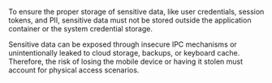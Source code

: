 To ensure the proper storage of sensitive data, like user credentials, session tokens, and PII, sensitive data must not
be stored outside the application container or the system credential storage.

Sensitive data can be exposed through insecure IPC mechanisms or unintentionally leaked to cloud storage, backups, or
keyboard cache. Therefore, the risk of losing the mobile device or having it stolen must account for physical access
scenarios.
